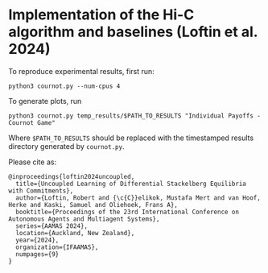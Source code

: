 # Implementation of the Hi-C algorithm and baselines (Loftin et al. 2024)

To reproduce experimental results, first run:

```commandline
python3 cournot.py --num-cpus 4
```

To generate plots, run

```commandline
python3 cournot.py temp_results/$PATH_TO_RESULTS "Individual Payoffs - Cournot Game"
```
Where `$PATH_TO_RESULTS` should be replaced with the timestamped results directory generated by `cournot.py`.

Please cite as:

```
@inproceedings{loftin2024uncoupled,
  title={Uncoupled Learning of Differential Stackelberg Equilibria with Commitments},
  author={Loftin, Robert and {\c{C}}elikok, Mustafa Mert and van Hoof, Herke and Kaski, Samuel and Oliehoek, Frans A},
  booktitle={Proceedings of the 23rd International Conference on Autonomous Agents and Multiagent Systems},
  series={AAMAS 2024},
  location={Auckland, New Zealand},
  year={2024},
  organization={IFAAMAS},
  numpages={9}
}
```